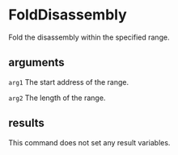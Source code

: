 # FoldDisassembly

Fold the disassembly within the specified range.

## arguments

`arg1` The start address of the range.

`arg2` The length of the range.

## results

This command does not set any result variables.